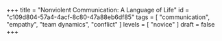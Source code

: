 +++
title = "Nonviolent Communication: A Language of Life"
id = "c109d804-57a4-4acf-8c80-47a88eb6df85"
tags = [ "communication", "empathy", "team dynamics", "conflict" ]
levels = [ "novice" ]
draft = false
+++
